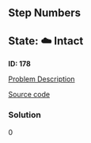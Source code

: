 ## Step Numbers

## State: :cloud: **Intact**

**ID: 178**

[Problem Description](https://projecteuler.net/problem=178)

[Source code](main.cpp)

### Solution
0